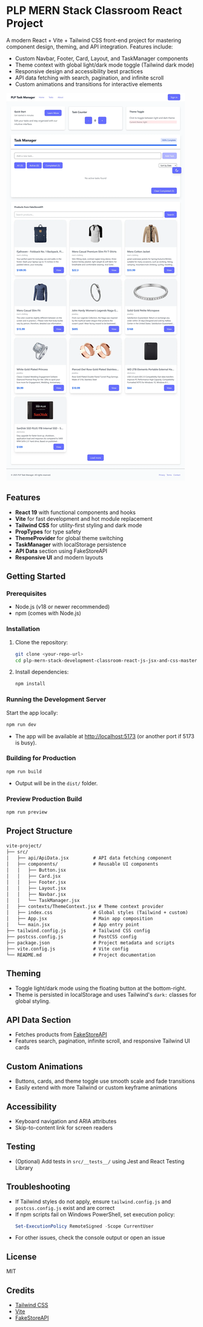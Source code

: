 # PLP MERN Stack Classroom React Project

A modern React + Vite + Tailwind CSS front-end project for mastering component design, theming, and API integration. Features include:

- Custom Navbar, Footer, Card, Layout, and TaskManager components
- Theme context with global light/dark mode toggle (Tailwind dark mode)
- Responsive design and accessibility best practices
- API data fetching with search, pagination, and infinite scroll
- Custom animations and transitions for interactive elements

![Task manager screenshot](./images/taskman.webp)

## Features

- **React 19** with functional components and hooks
- **Vite** for fast development and hot module replacement
- **Tailwind CSS** for utility-first styling and dark mode
- **PropTypes** for type safety
- **ThemeProvider** for global theme switching
- **TaskManager** with localStorage persistence
- **API Data** section using FakeStoreAPI
- **Responsive UI** and modern layouts

## Getting Started

### Prerequisites

- Node.js (v18 or newer recommended)
- npm (comes with Node.js)

### Installation

1.  Clone the repository:
    ```sh
    git clone <your-repo-url>
    cd plp-mern-stack-development-classroom-react-js-jsx-and-css-mastering-front-end-development-MERN-Stack/vite-project
    ```
2.  Install dependencies:
    ```sh
    npm install
    ```

### Running the Development Server

Start the app locally:

```sh
npm run dev
```

- The app will be available at [http://localhost:5173](http://localhost:5173) (or another port if 5173 is busy).

### Building for Production

```sh
npm run build
```

- Output will be in the `dist/` folder.

### Preview Production Build

```sh
npm run preview
```

## Project Structure

```
vite-project/
├── src/
│   ├── api/ApiData.jsx         # API data fetching component
│   ├── components/             # Reusable UI components
│   │   ├── Button.jsx
│   │   ├── Card.jsx
│   │   ├── Footer.jsx
│   │   ├── Layout.jsx
│   │   ├── Navbar.jsx
│   │   └── TaskManager.jsx
│   ├── contexts/ThemeContext.jsx # Theme context provider
│   ├── index.css               # Global styles (Tailwind + custom)
│   ├── App.jsx                 # Main app composition
│   └── main.jsx                # App entry point
├── tailwind.config.js          # Tailwind CSS config
├── postcss.config.js           # PostCSS config
├── package.json                # Project metadata and scripts
├── vite.config.js              # Vite config
└── README.md                   # Project documentation
```

## Theming

- Toggle light/dark mode using the floating button at the bottom-right.
- Theme is persisted in localStorage and uses Tailwind's `dark:` classes for global styling.

## API Data Section

- Fetches products from [FakeStoreAPI](https://fakestoreapi.com/)
- Features search, pagination, infinite scroll, and responsive Tailwind UI cards

## Custom Animations

- Buttons, cards, and theme toggle use smooth scale and fade transitions
- Easily extend with more Tailwind or custom keyframe animations

## Accessibility

- Keyboard navigation and ARIA attributes
- Skip-to-content link for screen readers

## Testing

- (Optional) Add tests in `src/__tests__/` using Jest and React Testing Library

## Troubleshooting

- If Tailwind styles do not apply, ensure `tailwind.config.js` and `postcss.config.js` exist and are correct
- If npm scripts fail on Windows PowerShell, set execution policy:
  ```powershell
  Set-ExecutionPolicy RemoteSigned -Scope CurrentUser
  ```
- For other issues, check the console output or open an issue

## License

MIT

## Credits

- [Tailwind CSS](https://tailwindcss.com/)
- [Vite](https://vitejs.dev/)
- [FakeStoreAPI](https://fakestoreapi.com/)
